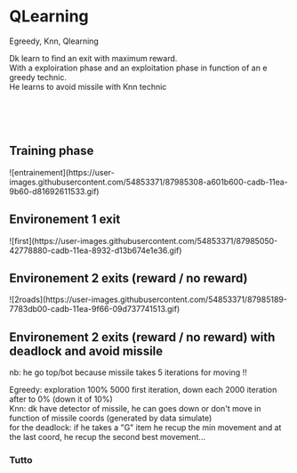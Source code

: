 # QLearning
Egreedy, Knn, Qlearning

Dk learn to find an exit with maximum reward. <br>
With a exploiration phase and an exploitation phase in function of an e greedy technic. <br>
He learns to avoid missile with Knn technic

<br><br><br>

<h2>Training phase</h2>
![entrainement](https://user-images.githubusercontent.com/54853371/87985308-a601b600-cadb-11ea-9b60-d81692611533.gif)

<h2>Environement 1 exit</h2>
![first](https://user-images.githubusercontent.com/54853371/87985050-42778880-cadb-11ea-8932-d13b674e1e36.gif)


<h2>Environement 2 exits (reward / no reward)</h2>
![2roads](https://user-images.githubusercontent.com/54853371/87985189-7783db00-cadb-11ea-9f66-09d737741513.gif)

<h2>Environement 2 exits (reward / no reward) with deadlock and avoid missile</h2>





nb: he go top/bot because missile takes 5 iterations for moving !!


Egreedy: exploration 100% 5000 first iteration, down each 2000 iteration after to 0% (down it of 10%) <br>
Knn: dk have detector of missile, he can goes down or don't move in function of missile coords (generated by data simulate)<br>
for the deadlock: if he takes a "G" item he recup the min movement and at the last coord, he recup the second best movement...




<h3>Tutto</h3>

